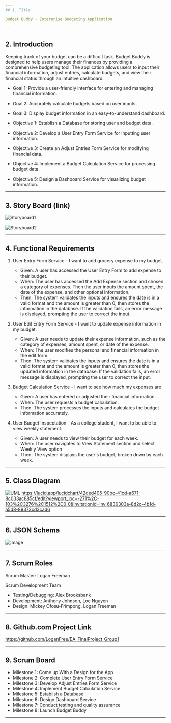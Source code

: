 ```yaml
---
## 1. Title

Budget Buddy - Enterprise Budgeting Application

---
```


## 2. Introduction

Keeping track of your budget can be a difficult task. Budget Buddy is designed to help users manage their finances by providing a comprehensive budgeting tool. The application allows users to input their financial information, adjust entries, calculate budgets, and view their financial status through an intuitive dashboard.

- Goal 1: Provide a user-friendly interface for entering and managing financial information.
- Goal 2: Accurately calculate budgets based on user inputs.
- Goal 3: Display budget information in an easy-to-understand dashboard.

- Objective 1: Establish a Database for storing user and budget data.
- Objective 2: Develop a User Entry Form Service for inputting user information.
- Objective 3: Create an Adjust Entries Form Service for modifying financial data.
- Objective 4: Implement a Budget Calculation Service for processing budget data.
- Objective 5: Design a Dashboard Service for visualizing budget information.
---
## 3. Story Board (link)

![Storyboard1](https://github.com/user-attachments/assets/8a45a157-f91e-49d8-b060-4d1f5393890a)

![Storyboard2](https://github.com/user-attachments/assets/1dc1e34b-cf24-4c7d-86f5-1d841b323b4d)

---

## 4. Functional Requirements 
1. User Entry Form Service - I want to add grocery expense to my budget.
   - Given: A user has accessed the User Entry Form to add expense to their budget.
   - When: The user has accessed the Add Expense section and chosen a category of expenses. Then the user inputs the amount spent, the date of the expense, and other optional information.
   - Then: The system validates the inputs and ensures the date is in a valid format and the amount is greater than 0, then stores the information in the database. If the validation fails, an error message is displayed, prompting the user to correct the input.
  
2. User Edit Entry Form Service - I want to update expense information in my budget.
   - Given: A user needs to update their expense information, such as the category of expenses, amount spent, or date of the expense.
   - When: The user modifies the personal and financial information in the edit form.
   - Then: The system validates the inputs and ensures the date is in a valid format and the amount is greater than 0, then stores the updated information in the database. If the validation fails, an error message is displayed, prompting the user to correct the input.

3. Budget Calculation Service - I want to see how much my expenses are
   - Given: A user has entered or adjusted their financial information.
   - When: The user requests a budget calculation.
   - Then: The system processes the inputs and calculates the budget information accurately.
  
4. User Budget Inspectation - As a college student, I want to be able to view weekly statement.
   - Given: A user needs to view their budget for each week.
   - When: The user navigates to View Statement section and select Weekly View option
   - Then: The system displays the user's budget, broken down by each week.

---
## 5. Class Diagram

![UML](https://github.com/user-attachments/assets/6049e9a2-52a6-4a16-9e62-abcb37558290)
https://lucid.app/lucidchart/42ded405-90bc-41cd-a671-8c033ac885cf/edit?viewport_loc=-271%2C-103%2C3276%2C1512%2C0_0&invitationId=inv_6836303a-8d2c-4b1d-a5d8-89373cd3cad6 

---
## 6. JSON Schema

![image](https://github.com/user-attachments/assets/bc150e81-86d6-4ed7-8854-54eda50adbf4)

---
## 7. Scrum Roles

Scrum Master: Logan Freeman

Scrum Development Team
   - Testing/Debugging: Alex Brooksbank 
   - Development: Anthony Johnson, Loc Nguyen
   - Design: Mickey Ofosu-Frimpong, Logan Freeman

---
## 8. Github.com Project Link

https://github.com/LoganFree/EA_FinalProject_Group1

---
## 9. Scrum Board

- Milestone 1: Come up With a Design for the App
- Milestone 2: Complete User Entry Form Service 
- Milestone 3: Develop Adjust Entries Form Service 
- Milestone 4: Implement Budget Calculation Service
- Milestone 5: Establish a Database 
- Milestone 6: Design Dashboard Service 
- Milestone 7: Conduct testing and quality assurance 
- Milestone 8: Launch Budget Buddy 

---
